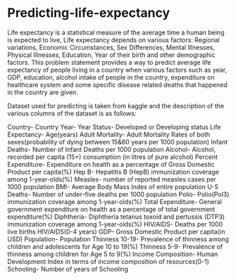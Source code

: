 # Predicting-life-expectancy

Life expectancy is a statistical measure of the average time a human being is expected to live, Life expectancy depends on various factors: Regional variations, Economic Circumstances, Sex Differences, Mental Illnesses, Physical Illnesses, Education, Year of their birth and other demographic factors. This problem statement provides a way to predict average life expectancy of people living in a country when various factors such as year, GDP, education, alcohol intake of people in the country, expenditure on healthcare system and some specific disease related deaths that happened in the country are given.

Dataset used for predicting is taken from kaggle and the description of the various columns of the dataset is as follows:

Country- Country
Year- Year
Status- Developed or Developing status
Life Expectancy- Age(years)
Adult Mortality- Adult Mortality Rates of both sexes(probability of dying between 15&60 years per 1000 population)
Infant Deaths- Number of Infant Deaths per 1000 population
Alcohol- Alcohol, recorded per capita (15+) consumption (in litres of pure alcohol)
Percent Expenditure- Expenditure on health as a percentage of Gross Domestic Product per capita(%)
Hep B- Hepatitis B (HepB) immunization coverage among 1-year-olds(%)
Measles- number of reported measles cases per 1000 population
BMI- Average Body Mass Index of entire population
U-5 Deaths- Number of under-five deaths per 1000 population
Polio- Polio(Pol3) immunization coverage among 1-year-olds(%)
Total Expenditure- General government expenditure on health as a percentage of total government expenditure(%)
Diphtheria- Diphtheria tetanus toxoid and pertussis (DTP3) immunization coverage among 1-year-olds(%)
HIV/AIDS- Deaths per 1000 live births HIV/AIDS(0-4 years)
GDP- Gross Domestic Product per capita(in USD)
Population- Population
Thinness 10-19- Prevalence of thinness among children and adolescents for Age 10 to 19(%)
Thinness 5-9- Prevalence of thinness among children for Age 5 to 9(%)
Income Composition- Human Development Index in terms of income composition of resources(0-1)
Schooling- Number of years of Schooling
